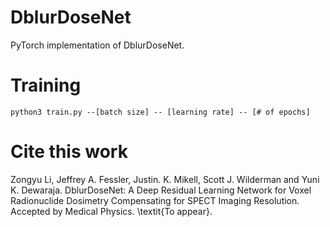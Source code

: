 # DblurDoseNet
PyTorch implementation of DblurDoseNet.

# Training
`python3 train.py --[batch size] -- [learning rate] -- [# of epochs]`

# Cite this work
Zongyu Li, Jeffrey A. Fessler, Justin. K. Mikell, Scott J. Wilderman and
Yuni K. Dewaraja. DblurDoseNet: A Deep Residual Learning Network for Voxel Radionuclide Dosimetry Compensating for SPECT Imaging Resolution.
Accepted by Medical Physics. \textit{To appear}.
